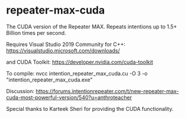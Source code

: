 # repeater-max-cuda
The CUDA version of the Repeater MAX. Repeats intentions up to 1.5+ Billion times per second.

Requires Visual Studio 2019 Community for C++: https://visualstudio.microsoft.com/downloads/

and CUDA Toolkit: https://developer.nvidia.com/cuda-toolkit

To compile: nvcc intention_repeater_max_cuda.cu -O 3 -o "intention_repeater_max_cuda.exe"

Discussion: https://forums.intentionrepeater.com/t/new-repeater-max-cuda-most-powerful-version/540?u=anthroteacher

Special thanks to Karteek Sheri for providing the CUDA functionality.
